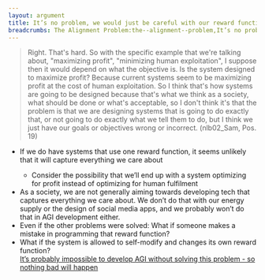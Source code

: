 ```yaml
---
layout: argument
title: It’s no problem, we would just be careful with our reward function
breadcrumbs: The Alignment Problem:the--alignment--problem,It’s no problem we would just be careful with our reward function:it’s-no-problem,-we-would-just-be-careful-with-our-reward-function
---
```

<blockquote>Right. That's hard. So with the specific example that we're talking about, "maximizing profit", "minimizing human exploitation", I suppose then it would depend on what the objective is. Is the system designed to maximize profit? Because current systems seem to be maximizing profit at the cost of human exploitation. So I think that's how systems are going to be designed because that's what we think as a society, what should be done or what's acceptable, so I don't think it's that the problem is that we are designing systems that is going to do exactly that, or not going to do exactly what we tell them to do, but I think we just have our goals or objectives wrong or incorrect. (nlb02_Sam, Pos. 19)</blockquote>
<ul><li>If we do have systems that use one reward function, it seems unlikely that it will capture everything we care about</li>
<ul><li>Consider the possibility that we’ll end up with a  system optimizing for profit instead of optimizing for human fulfilment</li>
</ul><li>As a society, we are not generally aiming towards developing tech that captures everything we care about. We don’t do that with our energy supply or the design of social media apps, and we probably won’t do that in AGI development either.</li>
<li>Even if the other problems were solved: What if someone makes a mistake in programming that reward function?</li>
<li>What if the system is allowed to self-modify and changes its own reward function?</li>
<div><a href='/arguments/it’s-probably-impossible-to-develop--agi-without-solving-this-problem---so-nothing-bad-will-happen.html'>It’s probably impossible to develop AGI without solving this problem - so nothing bad will happen</a></div>
